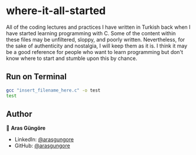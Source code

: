 # where-it-all-started

All of the coding lectures and practices I have written in Turkish back when I have started learning programming with C. Some of the content within these files may be unfiltered, sloppy, and poorly written. Nevertheless, for the sake of authenticity and nostalgia, I will keep them as it is. I think it may be a good reference for people who want to learn programming but don't know where to start and stumble upon this by chance.



## Run on Terminal

```sh
gcc "insert_filename_here.c" -o test
test
```



## Author

👤 **Aras Güngöre**

* LinkedIn: [@arasgungore](https://www.linkedin.com/in/arasgungore)
* GitHub: [@arasgungore](https://github.com/arasgungore)
